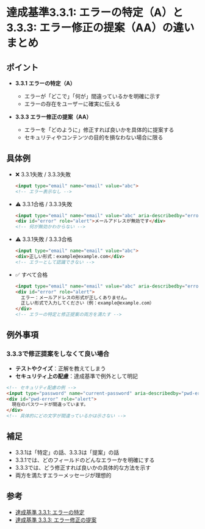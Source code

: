 # 達成基準3.3.1: エラーの特定（A）と3.3.3: エラー修正の提案（AA）の違いまとめ

## ポイント

- **3.3.1 エラーの特定（A）**
  - エラーが「どこで」「何が」間違っているかを明確に示す
  - エラーの存在をユーザーに確実に伝える

- **3.3.3 エラー修正の提案（AA）**
  - エラーを「どのように」修正すれば良いかを具体的に提案する
  - セキュリティやコンテンツの目的を損なわない場合に限る

## 具体例

- ❌ 3.3.1失敗 / 3.3.3失敗

  ```html
  <input type="email" name="email" value="abc">
  <!-- エラー表示なし -->
  ```

- ⚠️ 3.3.1合格 / 3.3.3失敗

  ```html
  <input type="email" name="email" value="abc" aria-describedby="error">
  <div id="error" role="alert">メールアドレスが無効です</div>
  <!-- 何が無効かわからない -->
  ```

- ⚠️ 3.3.1失敗 / 3.3.3合格

  ```html
  <input type="email" name="email" value="abc">
  <div>正しい形式：example@example.com</div>
  <!-- エラーとして認識できない -->
  ```

- ✅ すべて合格

  ```html
  <input type="email" name="email" value="abc" aria-describedby="error" aria-invalid="true">
  <div id="error" role="alert">
    エラー：メールアドレスの形式が正しくありません。
    正しい形式で入力してください（例：example@example.com）
  </div>
  <!-- エラーの特定と修正提案の両方を満たす -->
  ```

## 例外事項

### 3.3.3で修正提案をしなくて良い場合
- **テストやクイズ**：正解を教えてしまう
- **セキュリティ上の配慮**：達成基準で例外として明記

```html
<!-- セキュリティ配慮の例 -->
<input type="password" name="current-password" aria-describedby="pwd-error">
<div id="pwd-error" role="alert">
  現在のパスワードが間違っています。
</div>
<!-- 具体的にどの文字が間違っているかは示さない -->
```

## 補足

- 3.3.1は「特定」の話、3.3.3は「提案」の話
- 3.3.1では、どのフィールドのどんなエラーかを明確にする
- 3.3.3では、どう修正すれば良いかの具体的な方法を示す
- 両方を満たすエラーメッセージが理想的

## 参考
- [達成基準 3.3.1: エラーの特定](https://waic.jp/translations/WCAG22/Understanding/error-identification.html)
- [達成基準 3.3.3: エラー修正の提案](https://waic.jp/translations/WCAG22/Understanding/error-suggestion.html)